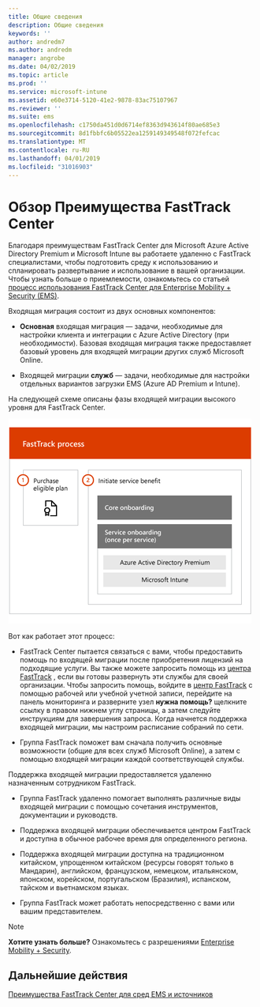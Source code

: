 ```yaml
---
title: Общие сведения
description: Общие сведения
keywords: ''
author: andredm7
ms.author: andredm
manager: angrobe
ms.date: 04/02/2019
ms.topic: article
ms.prod: ''
ms.service: microsoft-intune
ms.assetid: e60e3714-5120-41e2-9878-83ac75107967
ms.reviewer: ''
ms.suite: ems
ms.openlocfilehash: c1750da451d0d6714ef8363d943614f80ae685e3
ms.sourcegitcommit: 8d1fbbfc6b05522ea1259149349548f072fefcac
ms.translationtype: MT
ms.contentlocale: ru-RU
ms.lasthandoff: 04/01/2019
ms.locfileid: "31016903"
---
```

# <a name="fasttrack-center-benefit-overview"></a>Обзор Преимущества FastTrack Center

Благодаря преимуществам FastTrack Center для Microsoft Azure Active Directory Premium и Microsoft Intune вы работаете удаленно с FastTrack специалистами, чтобы подготовить среду к использованию и спланировать развертывание и использование в вашей организации. Чтобы узнать больше о приемлемости, ознакомьтесь со статьей [процесс использования FastTrack Center для Enterprise Mobility + Security (EMS)](EMS-fasttrack-process.md).

Входящая миграция состоит из двух основных компонентов:

-   **Основная** входящая миграция — задачи, необходимые для настройки клиента и интеграции с Azure Active Directory (при необходимости). Базовая входящая миграция также предоставляет базовый уровень для входящей миграции других служб Microsoft Online.

-   Входящей миграции **служб** — задачи, необходимые для настройки отдельных вариантов загрузки EMS (Azure AD Premium и Intune).

На следующей схеме описаны фазы входящей миграции высокого уровня для FastTrack Center.

![Высокоуровневые фазы входящей миграции по использованию преимуществ FastTrack Center](./media/ft-onboarding-process.png)

Вот как работает этот процесс:

- FastTrack Center пытается связаться с вами, чтобы предоставить помощь по входящей миграции после приобретения лицензий на подходящие услуги. Вы также можете запросить помощь из [центра FastTrack](https://go.microsoft.com/fwlink/?linkid=780698) , если вы готовы развернуть эти службы для своей организации. Чтобы запросить помощь, войдите в [центр FastTrack](https://go.microsoft.com/fwlink/?linkid=780698) с помощью рабочей или учебной учетной записи, перейдите на панель мониторинга и разверните узел **нужна помощь?** щелкните ссылку в правом нижнем углу страницы, а затем следуйте инструкциям для завершения запроса. Когда начнется поддержка входящей миграции, мы настроим расписание собраний по сети.

-   Группа FastTrack поможет вам сначала получить основные возможности (общие для всех служб Microsoft Online), а затем с помощью входящей миграции каждой соответствующей службы.

Поддержка входящей миграции предоставляется удаленно назначенным сотрудником FastTrack.

-   Группа FastTrack удаленно помогает выполнять различные виды входящей миграции с помощью сочетания инструментов, документации и руководств.

-   Поддержка входящей миграции обеспечивается центром FastTrack и доступна в обычное рабочее время для определенного региона.

-   Поддержка входящей миграции доступна на традиционном китайском, упрощенном китайском (ресурсы говорят только в Мандарин), английском, французском, немецком, итальянском, японском, корейском, португальском (Бразилия), испанском, тайском и вьетнамском языках.

-   Группа FastTrack может работать непосредственно с вами или вашим представителем.

> [!NOTE]
> **Хотите узнать больше?** Ознакомьтесь с разрешениями [Enterprise Mobility + Security](https://www.microsoft.com/cloud-platform/enterprise-mobility).

## <a name="next-steps"></a>Дальнейшие действия

[Преимущества FastTrack Center для сред EMS и источников](EMS-source-environment-expectations.md)
